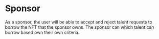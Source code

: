 # Sponsor

As a sponsor, the user will be able to accept and reject talent requests to borrow the NFT that the sponsor owns. The sponsor can which talent can borrow based own their own criteria.
